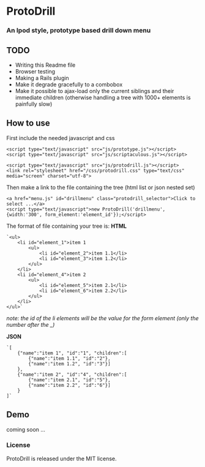 # ProtoDrill
### An Ipod style, prototype based drill down menu

## TODO

* Writing this Readme file
* Browser testing
* Making a Rails plugin
* Make it degrade gracefully to a combobox
* Make it possible to ajax-load only the current siblings and their immediate children (otherwise handling a tree with 1000+ elements is painfully slow)

## How to use

First include the needed javascript and css

	<script type="text/javascript" src="js/prototype.js"></script>
	<script type="text/javascript" src="js/scriptaculous.js"></script>
	
	<script type="text/javascript" src="js/protodrill.js"></script>
	<link rel="stylesheet" href="/css/protodrill.css" type="text/css" media="screen" charset="utf-8">	

Then make a link to the file containing the tree (html list or json nested set)

	<a href="menu.js" id="drillmenu" class="protodrill_selector">Click to select ...</a>
	<script type="text/javascript">new ProtoDrill('drillmenu', {width:'300', form_element:'element_id'});</script>
	
The format of file containing your tree is:
**HTML**

	`<ul>
		<li id="element_1">item 1
			<ul>
				<li id="element_2">item 1.1</li>
				<li id="element_3">item 1.2</li>
			</ul>
		</li>
		<li id="element_4">item 2
			<ul>
				<li id="element_5">item 2.1</li>
				<li id="element_6">item 2.2</li>
			</ul>
		</li>
	</ul>`
*note: the id of the li elements will be the value for the form element (only the number after the _)*

**JSON**

	`[
		{"name":"item 1", "id":"1", "children":[
			{"name":"item 1.1", "id":"2"}, 
			{"name":"item 1.2", "id":"3"}]
		},
		{"name":"item 2", "id":"4", "children":[
			{"name":"item 2.1", "id":"5"}, 
			{"name":"item 2.2", "id":"6"}]
		}
	]`
	
## Demo

coming soon ...

	

### License

ProtoDrill is released under the MIT license.